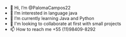 - 👋 Hi, I’m @PalomaCampos22
- 👀 I’m interested in language java 
- 🌱 I’m currently learning Java and Python
- 💞️ I'm looking to collaborate at first with small projects
- 📫 How to reach me +55 (11)98409-8292

<!---
PalomaCampos22/PalomaCampos22 is a ✨ special ✨ repository because its `README.md` (this file) appears on your GitHub profile.
You can click the Preview link to take a look at your changes.
--->
